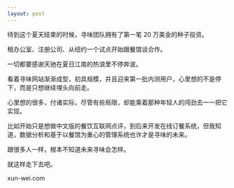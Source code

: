 ```yaml
---
layout: post
---
```


待到这个夏天结束的时候，寻味团队拥有了第一笔 20 万美金的种子投资。

租办公室、注册公司、从纽约一个试点开始跟餐馆谈合作。

一切都要感谢天驰在夏日江南的热浪里不停奔波。

看着寻味网站渐渐成型，初具规模，并且迎来第一批内测用户，心里想的不是停下，而是只想继续埋头向前走。

心里想的很多，付诸实际，尽管有些局限，却能乘着那种年轻人的闯劲去一一把它实现。

比如开始只是想做中文版的餐饮互联网点评，到后来开发在线订餐系统，但我知道，数据分析和基于以餐馆为重心的管理系统也许才是寻味的未来。

跟很多人一样，根本不知道未来寻味会怎样。

就这样走下去吧。

xun-wei.com
